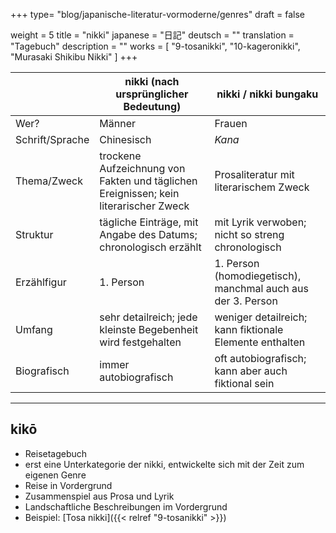 +++
type= "blog/japanische-literatur-vormoderne/genres"
draft = false

weight = 5
title = "nikki"
japanese = "日記"
deutsch = ""
translation = "Tagebuch"
description = ""
works = [
  "9-tosanikki",
  "10-kageronikki",
  "Murasaki Shikibu Nikki"
]
+++


|                 | nikki (nach ursprünglicher Bedeutung)                                                | nikki / nikki bungaku                                       |
| --------------- | ------------------------------------------------------------------------------------ | ----------------------------------------------------------- |
| Wer?            | Männer                                                                               | Frauen                                                      |
| Schrift/Sprache | Chinesisch                                                                           | *Kana*                                                      |
| Thema/Zweck     | trockene Aufzeichnung von Fakten und täglichen Ereignissen; kein literarischer Zweck | Prosaliteratur mit literarischem Zweck                      |
| Struktur        | tägliche Einträge, mit Angabe des Datums; chronologisch erzählt                      | mit Lyrik verwoben; nicht so streng chronologisch           |
| Erzählfigur     | 1. Person                                                                            | 1. Person (homodiegetisch), manchmal auch aus der 3. Person |
| Umfang          | sehr detailreich; jede kleinste Begebenheit wird festgehalten                        | weniger detailreich; kann fiktionale Elemente enthalten     |
| Biografisch     | immer autobiografisch                                                                | oft autobiografisch; kann aber auch fiktional sein          |

---

## kikō

- Reisetagebuch
- erst eine Unterkategorie der nikki, entwickelte sich mit der Zeit zum eigenen Genre
- Reise in Vordergrund
- Zusammenspiel aus Prosa und Lyrik
- Landschaftliche Beschreibungen im Vordergrund
- Beispiel: [Tosa nikki]({{< relref "9-tosanikki" >}})
